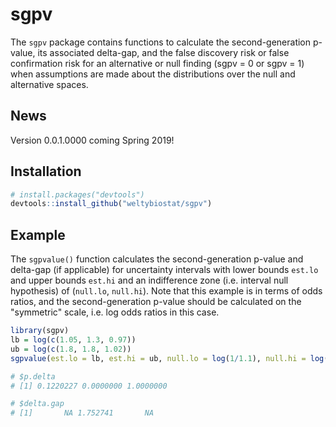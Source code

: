 sgpv
========

The `sgpv` package contains functions to calculate the second-generation p-value, its associated delta-gap, and the false discovery risk or false confirmation risk for an alternative or null finding (sgpv = 0 or sgpv = 1) when assumptions are made about the distributions over the null and alternative spaces.

News
----
Version 0.0.1.0000 coming Spring 2019!


Installation
------------

``` r
# install.packages("devtools")
devtools::install_github("weltybiostat/sgpv")
```

Example
-------

The `sgpvalue()` function calculates the second-generation p-value and delta-gap (if applicable) for uncertainty intervals with lower bounds `est.lo` and upper bounds `est.hi` and an indifference zone (i.e. interval null hypothesis) of (`null.lo`, `null.hi`).  Note that this example is in terms of odds ratios, and the second-generation p-value should be calculated on the "symmetric" scale, i.e. log odds ratios in this case.

``` r
library(sgpv)
lb = log(c(1.05, 1.3, 0.97))
ub = log(c(1.8, 1.8, 1.02))
sgpvalue(est.lo = lb, est.hi = ub, null.lo = log(1/1.1), null.hi = log(1.1))

# $p.delta
# [1] 0.1220227 0.0000000 1.0000000

# $delta.gap
# [1]       NA 1.752741       NA
```
